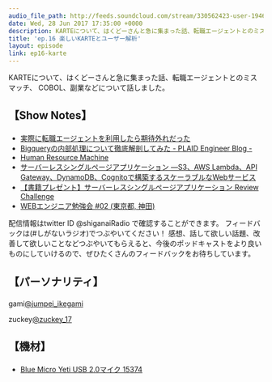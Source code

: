 ```yaml
---
audio_file_path: http://feeds.soundcloud.com/stream/330562423-user-194620696-ep16-karte.mp3
date: Wed, 28 Jun 2017 17:35:00 +0000
description: KARTEについて、はくどーさんと急に集まった話、転職エージェントとのミスマッチ、 COBOL、副業などについて話しました。
title: 'ep.16 楽しいKARTEとユーザー解析'
layout: episode
link: ep16-karte
---
```


<p><span>KARTEについて、はくどーさんと急に集まった話、転職エージェントとのミスマッチ、 COBOL、副業などについて話しました。</span></p>
<h2>
  <p>【Show Notes】</p>
</h2>
<ul>
  <li><a href="http://miraimemory.hatenablog.jp/entry/2017/06/21/082729" target="_blank">実際に転職エージェントを利用したら期待外れだった</a></li>
  <li><a href="http://tech.plaid.co.jp/inside_bigquery/" target="_blank">Bigqueryの内部処理について徹底解剖してみた - PLAID Engineer Blog - </a></li>
  <li><a href="http://store.steampowered.com/app/375820/Human_Resource_Machine/?l=japanese" target="_blank">Human Resource Machine</a></li>
  <li><a href="http://amzn.to/2sioOpg" target="_blank">サーバーレスシングルページアプリケーション ―S3、AWS Lambda、API Gateway、DynamoDB、Cognitoで構築するスケーラブルなWebサービス</a></li>
  <li><a href="https://connpass.com/event/58978/" target="_blank">【書籍プレゼント】サーバーレスシングルページアプリケーション Review Challenge</a></li>
  <li><a href="https://connpass.com/event/60947/" target="_blank">WEBエンジニア勉強会 #02 (東京都, 神田)</a></li>
</ul>
<p><span>
  配信情報はtwitter ID @shiganaiRadio で確認することができます。
  フィードバックは(#しがないラジオ)でつぶやいてください！
  感想、話して欲しい話題、改善して欲しいことなどつぶやいてもらえると、今後のポッドキャストをより良いものにしていけるので、ぜひたくさんのフィードバックをお待ちしています。
</span></p>
<h2>
  <p>【パーソナリティ】</p>
</h2>
<p><span>gami<a href="https://twitter.com/search?q=%40jumpei_ikegami&src=typd&lang=ja" target="_blank">@jumpei_ikegami</a></span></p>
<p><span>zuckey<a href="https://twitter.com/search?q=%40zuckey_17&src=typd&lang=ja" target="_blank">@zuckey_17</a></span></p>
<h2>
  <p>【機材】</p>
</h2>
<ul>
    <li><a href="http://amzn.to/2tlkud3" target="_blank">Blue Micro Yeti USB 2.0マイク 15374</a></li>
</ul>

